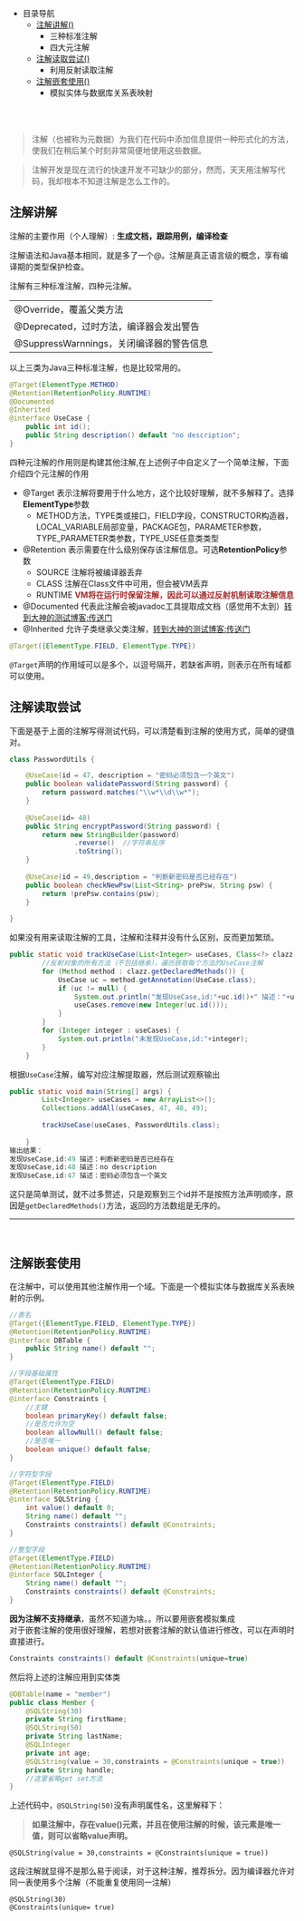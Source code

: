 - 目录导航
    - [注解讲解()](#jiangjie)
        - 三种标准注解
        - 四大元注解
    - [注解读取尝试()](#duqu)
        - 利用反射读取注解
    - [注解嵌套使用()](#qiantao)
        - 模拟实体与数据库关系表映射

<br><br>

> 注解（也被称为元数据）为我们在代码中添加信息提供一种形式化的方法，使我们在稍后某个时刻非常简便地使用这些数据。

> 注解开发是现在流行的快速开发不可缺少的部分，然而，天天用注解写代码，我却根本不知道注解是怎么工作的。

## <span id="jiangjie">注解讲解</span>

注解的主要作用（个人理解）: **生成文档，跟踪用例，编译检查**

注解语法和Java基本相同，就是多了一个@。注解是真正语言级的概念，享有编译期的类型保护检查。

注解有三种标准注解，四种元注解。

<table>
    <tr>
        <td>@Override，覆盖父类方法</td>
    </tr>
    <tr>
        <td>@Deprecated，过时方法，编译器会发出警告</td>
    </tr>
    <tr>
        <td>@SuppressWarnnings，关闭编译器的警告信息</td>
    </tr>
</table>
以上三类为Java三种标准注解，也是比较常用的。

```java
@Target(ElementType.METHOD)
@Retention(RetentionPolicy.RUNTIME)
@Documented
@Inherited
@interface UseCase {
	public int id();
	public String description() default "no description";
}
```
四种元注解的作用则是构建其他注解,在上述例子中自定义了一个简单注解，下面介绍四个元注解的作用
* @Target 表示注解将要用于什么地方，这个比较好理解，就不多解释了。选择**ElementType**参数
    * METHOD方法，TYPE类或接口，FIELD字段，CONSTRUCTOR构造器，LOCAL_VARIABLE局部变量，PACKAGE包，PARAMETER参数，TYPE_PARAMETER类参数，TYPE_USE任意类类型
* @Retention  表示需要在什么级别保存该注解信息。可选**RetentionPolicy**参数
    * SOURCE 注解将被编译器丢弃
    * CLASS 注解在Class文件中可用，但会被VM丢弃
    * RUNTIME **<font color=#A52A2A>VM将在运行时保留注解，因此可以通过反射机制读取注解信息</font>**
* @Documented 代表此注解会被javadoc工具提取成文档（感觉用不太到）[转到大神的测试博客:传送门](https://www.cnblogs.com/uoar/p/8036642.html)
* @Inherited  允许子类继承父类注解，[转到大神的测试博客:传送门](https://blog.csdn.net/snow_crazy/article/details/39381695)

```java
@Target({ElementType.FIELD, ElementType.TYPE})
```
`@Target`声明的作用域可以是多个，以逗号隔开，若缺省声明，则表示在所有域都可以使用。
<br>

## <span id="duqu">注解读取尝试</span>


下面是基于上面的注解写得测试代码，可以清楚看到注解的使用方式，简单的键值对。
```java
class PasswordUtils {

	@UseCase(id = 47, description = "密码必须包含一个英文")
	public boolean validatePassword(String password) {
		return password.matches("\\w*\\d\\w*");
	}
	
	@UseCase(id= 48)
	public String encryptPassword(String password) {
		return new StringBuilder(password)
				.reverse()  //字符串反序
				.toString();
	}
	
	@UseCase(id = 49,description = "判断新密码是否已经存在")
	public boolean checkNewPsw(List<String> prePsw, String psw) {
		return !prePsw.contains(psw);
	}
	
}
```
如果没有用来读取注解的工具，注解和注释并没有什么区别，反而更加繁琐。
```java
public static void trackUseCase(List<Integer> useCases, Class<?> clazz) {
		//反射对象的所有方法（不包括继承），遍历获取每个方法的UseCase注解
		for (Method method : clazz.getDeclaredMethods()) {
			UseCase uc = method.getAnnotation(UseCase.class);
			if (uc != null) {
				System.out.println("发现UseCase,id:"+uc.id()+" 描述："+uc.description());
				useCases.remove(new Integer(uc.id()));
			}
		}
		for (Integer integer : useCases) {
			System.out.println("未发现UseCase,id:"+integer);
		}
	}
```
根据`UseCase`注解，编写对应注解提取器，然后测试观察输出
```java
public static void main(String[] args) {
		List<Integer> useCases = new ArrayList<>();
		Collections.addAll(useCases, 47, 48, 49);
		
		trackUseCase(useCases, PasswordUtils.class);
		
	}
输出结果：
发现UseCase,id:49 描述：判断新密码是否已经存在
发现UseCase,id:48 描述：no description
发现UseCase,id:47 描述：密码必须包含一个英文
```
这只是简单测试，就不过多赘述，只是观察到三个id并不是按照方法声明顺序，原因是`getDeclaredMethods()`方法，返回的方法数组是无序的。

---
<br>


## <span id="qiantao">注解嵌套使用</span>

在注解中，可以使用其他注解作用一个域。下面是一个模拟实体与数据库关系表映射的示例。<br>
```java
//表名
@Target({ElementType.FIELD, ElementType.TYPE})
@Retention(RetentionPolicy.RUNTIME)
@interface DBTable {
	public String name() default "";
}
```
```java
//字段基础属性
@Target(ElementType.FIELD)
@Retention(RetentionPolicy.RUNTIME)
@interface Constraints {
	//主键
	boolean primaryKey() default false;
	//是否允许为空
	boolean allowNull() default false;
	//是否唯一
	boolean unique() default false;
}
```
```java
//字符型字段
@Target(ElementType.FIELD)
@Retention(RetentionPolicy.RUNTIME)
@interface SQLString {
	int value() default 0;
	String name() default "";
	Constraints constraints() default @Constraints;
}
```
```java
//整型字段
@Target(ElementType.FIELD)
@Retention(RetentionPolicy.RUNTIME)
@interface SQLInteger {
	String name() default "";
	Constraints constraints() default @Constraints;
}
```
**因为注解不支持继承**，虽然不知道为啥。。所以要用嵌套模拟集成<br>
对于嵌套注解的使用很好理解，若想对嵌套注解的默认值进行修改，可以在声明时直接进行。
```java
Constraints constraints() default @Constraints(unique=true)
```
然后将上述的注解应用到实体类
```java
@DBTable(name = "member")
public class Member {
	@SQLString(30)
	private String firstName;
	@SQLString(50)
	private String lastName;
	@SQLInteger
	private int age;
	@SQLString(value = 30,constraints = @Constraints(unique = true))
	private String handle;
    //这里省略get set方法	
}
```
上述代码中，`@SQLString(50)`没有声明属性名，这里解释下：
>**如果注解中，存在value()元素，并且在使用注解的时候，该元素是唯一值，则可以省略value声明。**

`
@SQLString(value = 30,constraints = @Constraints(unique = true))
`

这段注解就显得不是那么易于阅读，对于这种注解，推荐拆分。因为编译器允许对同一表使用多个注解（不能重复使用同一注解）

```
@SQLString(30)
@Constraints(unique= true)
```
